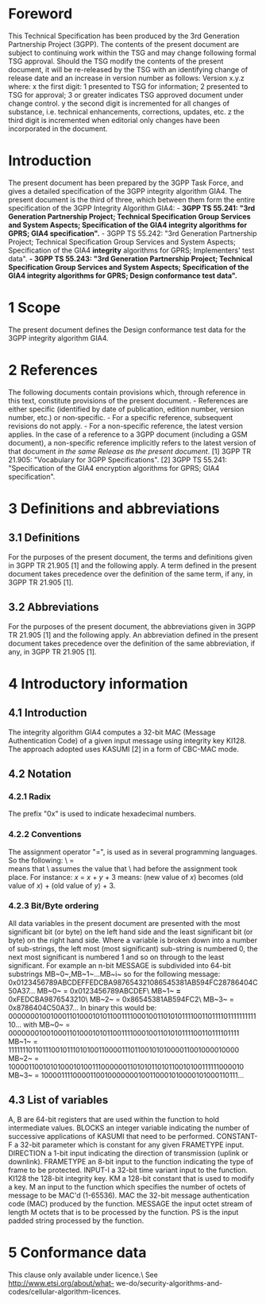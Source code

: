 # Foreword
This Technical Specification has been produced by the 3rd Generation
Partnership Project (3GPP).
The contents of the present document are subject to continuing work within the
TSG and may change following formal TSG approval. Should the TSG modify the
contents of the present document, it will be re-released by the TSG with an
identifying change of release date and an increase in version number as
follows:
Version x.y.z
where:
x the first digit:
1 presented to TSG for information;
2 presented to TSG for approval;
3 or greater indicates TSG approved document under change control.
y the second digit is incremented for all changes of substance, i.e. technical
enhancements, corrections, updates, etc.
z the third digit is incremented when editorial only changes have been
incorporated in the document.
# Introduction
The present document has been prepared by the 3GPP Task Force, and gives a
detailed specification of the 3GPP integrity algorithm GIA4.
The present document is the third of three, which between them form the entire
specification of the 3GPP Integrity Algorithm GIA4:
\- **3GPP TS 55.241: \"3rd Generation Partnership Project; Technical
Specification Group Services and System Aspects; Specification of the GIA4
integrity algorithms for GPRS; GIA4 specification\".**
\- 3GPP TS 55.242: \"3rd Generation Partnership Project; Technical
Specification Group Services and System Aspects; Specification of the GIA4
**integrity** algorithms for GPRS; Implementers\' test data\".
**\- 3GPP TS 55.243: \"3rd Generation Partnership Project; Technical
Specification Group Services and System Aspects; Specification of the GIA4
integrity algorithms for GPRS; Design conformance test data\".**
# 1 Scope
The present document defines the Design conformance test data for the 3GPP
integrity algorithm GIA4.
# 2 References
The following documents contain provisions which, through reference in this
text, constitute provisions of the present document.
\- References are either specific (identified by date of publication, edition
number, version number, etc.) or non‑specific.
\- For a specific reference, subsequent revisions do not apply.
\- For a non-specific reference, the latest version applies. In the case of a
reference to a 3GPP document (including a GSM document), a non-specific
reference implicitly refers to the latest version of that document _in the
same Release as the present document_.
[1] 3GPP TR 21.905: \"Vocabulary for 3GPP Specifications\".
[2] 3GPP TS 55.241: \"Specification of the GIA4 encryption algorithms for
GPRS; GIA4 specification\".
# 3 Definitions and abbreviations
## 3.1 Definitions
For the purposes of the present document, the terms and definitions given in
3GPP TR 21.905 [1] and the following apply. A term defined in the present
document takes precedence over the definition of the same term, if any, in
3GPP TR 21.905 [1].
## 3.2 Abbreviations
For the purposes of the present document, the abbreviations given in 3GPP TR
21.905 [1] and the following apply. An abbreviation defined in the present
document takes precedence over the definition of the same abbreviation, if
any, in 3GPP TR 21.905 [1].
# 4 Introductory information
## 4.1 Introduction
The integrity algorithm GIA4 computes a 32-bit MAC (Message Authentication
Code) of a given input message using integrity key KI128. The approach adopted
uses KASUMI [2] in a form of CBC-MAC mode.
## 4.2 Notation
### 4.2.1 Radix
The prefix \"0x\" is used to indicate hexadecimal numbers.
### 4.2.2 Conventions
The assignment operator \"=\", is used as in several programming languages. So
the following:
\ = \
means that \ assumes the value that \ had before
the assignment took place. For instance:
_x_ = _x_ \+ _y_ \+ 3
means:
(new value of _x_) becomes (old value of _x_) + (old value of _y_) + 3.
### 4.2.3 Bit/Byte ordering
All data variables in the present document are presented with the most
significant bit (or byte) on the left hand side and the least significant bit
(or byte) on the right hand side. Where a variable is broken down into a
number of sub-strings, the left most (most significant) sub-string is numbered
0, the next most significant is numbered 1 and so on through to the least
significant.
For example an n-bit MESSAGE is subdivided into 64-bit substrings
MB~0~,MB~1~...MB~i~ so for the following message:
0x0123456789ABCDEFFEDCBA987654321086545381AB594FC28786404C50A37...
MB~0~ = 0x0123456789ABCDEF\ MB~1~ **=** 0xFEDCBA9876543210\ MB~2~ =
0x86545381AB594FC2\ MB~3~ = 0x8786404C50A37...
In binary this would be:
000000010010001101000101011001111000100110101011110011011110111111111110...
with
MB~0~ = 0000000100100011010001010110011110001001101010111100110111101111\
MB~1~ = 1111111011011100101110101001100001110110010101000011001000010000\
MB~2~ = 1000011001010100010100111000000110101011010110010100111111000010\
MB~3~ = 1000011110000110010000000100110001010000101000110111...
## 4.3 List of variables
A, B are 64-bit registers that are used within the function to hold
intermediate values.
BLOCKS an integer variable indicating the number of successive applications of
KASUMI that need to be performed.
CONSTANT-F a 32-bit parameter which is constant for any given FRAMETYPE input.
DIRECTION a 1-bit input indicating the direction of transmission (uplink or
downlink).
FRAMETYPE an 8-bit input to the function indicating the type of frame to be
protected.
INPUT-I a 32-bit time variant input to the function.
KI128 the 128-bit integrity key.
KM a 128-bit constant that is used to modify a key.
M an input to the function which specifies the number of octets of message to
be MAC\'d (1-65536).
MAC the 32-bit message authentication code (MAC) produced by the function.
MESSAGE the input octet stream of length M octets that is to be processed by
the function.
PS is the input padded string processed by the function.
# 5 Conformance data
This clause only available under licence.\ See http://www.etsi.org/about/what-
we-do/security-algorithms-and-codes/cellular-algorithm-licences.
#